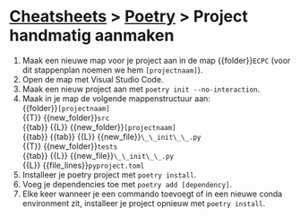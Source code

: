 # [Cheatsheets](../cheatsheets.md) > [Poetry](main.md) > Project handmatig aanmaken

1. Maak een nieuwe map voor je project aan in de map {{folder}}`ECPC` (voor dit stappenplan noemen we hem `[projectnaam]`).
1. Open de map met Visual Studio Code.
1. Maak een nieuw project aan met `poetry init --no-interaction`.
1.  Maak in je map de volgende mappenstructuur aan:  
    {{folder}}`[projectnaam]`    
    {{T}} {{new_folder}}`src`    
    {{tab}} {{L}} {{new_folder}}`[projectnaam]`      
    {{tab}} {{tab}} {{L}} {{new_file}}`\_\_init\_\_.py`      
    {{T}} {{new_folder}}`tests`      
    {{tab}} {{L}} {{new_file}}`\_\_init\_\_.py`      
    {{L}} {{file_lines}}`pyproject.toml`    
1. Installeer je poetry project met `poetry install`.
1. Voeg je dependencies toe met `poetry add [dependency]`.
1. Elke keer wanneer je een commando toevoegt of in een nieuwe conda environment zit, installeer je project opnieuw met `poetry install`.
